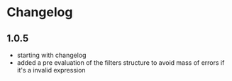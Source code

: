 # Changelog

## 1.0.5
- starting with changelog
- added a pre evaluation of the filters structure to avoid mass of errors if it's a invalid expression
